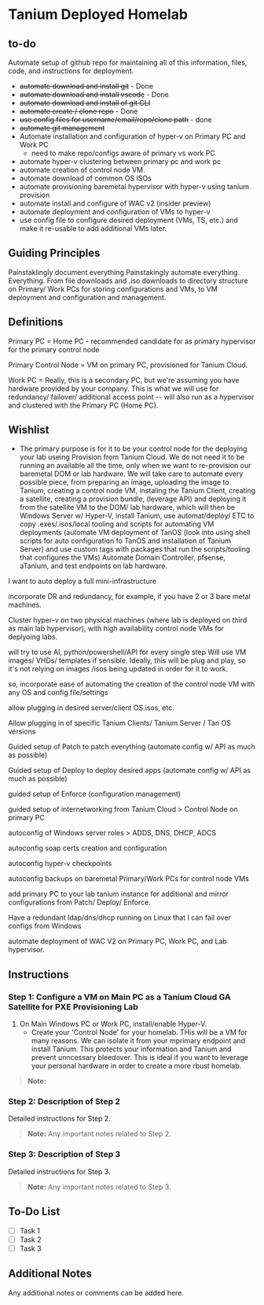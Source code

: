 # Tanium Deployed Homelab

## to-do

Automate setup of github repo for maintaining all of this information, files, code, and instructions for deployment.

- ~~automate download and install git~~ - Done
- ~~automate download and install vscode~~ - Done
- ~~automate download and install of git CLI~~
- ~~automate create / clone repo~~ - Done
- ~~use config files for username/email/repo/clone path~~ - done
- ~~automate git management~~
- Automate installation and configuration of hyper-v on Primary PC and Work PC
  - need to make repo/configs aware of primary vs work PC
- automate hyper-v clustering between primary pc and work pc
- automate creation of control node VM.
- automate download of common OS ISOs
- automate provisioning baremetal hypervisor with hyper-v using tanium provision
- automate install and configure of WAC v2 (insider preview)
- automate deployment and configuration of VMs to hyper-v
- use config file to configure desired deployment (VMs, TS, etc.) and make it re-usable to add additional VMs later.

## Guiding Principles

Painstaklingly document everything
Painstakingly automate everything.
Everything.
From file downloads and .iso downloads to directory structure on Primary/ Work PCs for storing configurations and VMs, to VM deployment and configuration and management.

## Definitions

Primary PC = Home PC - recommended candidate for as primary hypervisor for the primary control node

Primary Control Node = VM on primary PC, provisioned for Tanium Cloud.

Work PC = Really, this is a secondary PC, but we're assuming you have hardware provided by your company. This is what we will use for redundancy/ failover/ additional access point -- will also run as a hypervisor and clustered with the Primary PC (Home PC).

## Wishlist

- The primary purpose is for it to be your control node for the deploying your lab useing Provision from Tanium Cloud. We do not need it to be running an available all the time, only when we want to re-provision our baremetal DOM or lab hardware. We will take care to automate every possible piece, from preparing an image, uploading the image to Tanium, creating a control node VM, instaling the Tanium Client, creating a satellite, creating a provision bundle, (leverage API) and deploying it from the satellite VM to the DOM/ lab hardware, which will then be Windows Server w/ Hyper-V, install Tanium, use automat/deploy/ ETC to copy .exes/.isos/local tooling and scripts for automating VM deployments (automate VM deployment of TanOS (look into using shell scripts for auto configuration fo TanOS and installation of Tanium Server) and use custom tags with packages that run the scripts/tooling that configures the VMs) Automate Domain Controller, pfsense, aTanium, and test endpoints on lab hardware.

I want to auto deploy a full mini-infrastructure

incorporate DR and redundancy, for example, if you have 2 or 3 bare metal machines.

Cluster hyper-v on two physical machines (where lab is deployed on third as main lab hypervisor), with high availability control node VMs for deplyoing labs.

will try to use AI, python/powershell/API for every single step
Will use VM images/ VHDs/ templates if sensible. Ideally, this will be plug and play, so it's not relying on images /isos being updated in order for it to work.

so, incorporate ease of automating the creation of the control node VM with any OS and config file/settings

allow plugging in desired server/client OS.isos, etc.

Allow plugging in of specific Tanium Clients/ Tanium Server / Tan OS versions

Guided setup of Patch to patch everything (automate config w/ API as much as possible)

Guided setup of Deploy to deploy desired apps (automate config w/ API as much as possible)

guided setup of Enforce (configuration management)

guided setup of internetworking from Tanium Cloud > Control Node on primary PC

autoconfig of Windows server roles > ADDS, DNS, DHCP, ADCS

autoconfig soap certs creation and configuration

autoconfig hyper-v checkpoints

autoconfig backups on baremetal Primary/Work PCs for control node VMs

add primary PC to your lab tanium instance for additional and mirror configurations from Patch/ Deploy/ Enforce.

Have a redundant ldap/dns/dhcp running on Linux that I can fail over configs from Windows

automate deployment of WAC V2 on Primary PC, Work PC, and Lab hypervisor.

## Instructions

### Step 1: Configure a VM on Main PC as a Tanium Cloud GA Satellite for PXE Provisioning Lab

1. On Main Windows PC or Work PC, install/enable Hyper-V.
   - Create your 'Control Node' for your homelab. THis will be a VM for many reasons. We can isolate it from your mprimary endpoint and install Tanium. This protects your information and Tanium and prevent unncessary bleedover. This is ideal if you want to leverage your personal hardware in order to create a more rbust homelab.

> **Note:**

### Step 2: Description of Step 2

Detailed instructions for Step 2.

> **Note:** Any important notes related to Step 2.

### Step 3: Description of Step 3

Detailed instructions for Step 3.

> **Note:** Any important notes related to Step 3.

## To-Do List

- [ ] Task 1
- [ ] Task 2
- [ ] Task 3

## Additional Notes

Any additional notes or comments can be added here.
